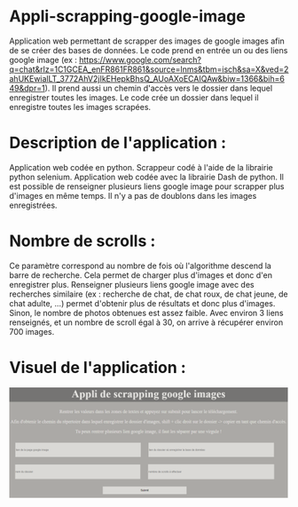 # Appli-scrapping-google-image
Application web permettant de scrapper des images de google images afin de se créer des bases de données.
Le code prend en entrée un ou des liens google image (ex : https://www.google.com/search?q=chat&rlz=1C1GCEA_enFR861FR861&source=lnms&tbm=isch&sa=X&ved=2ahUKEwialLT_3772AhV2jIkEHepkBhsQ_AUoAXoECAIQAw&biw=1366&bih=649&dpr=1).
Il prend aussi un chemin d'accès vers le dossier dans lequel enregistrer toutes les images. 
Le code crée un dossier dans lequel il enregistre toutes les images scrapées.

# Description de l'application :
Application web codée en python. 
Scrappeur codé à l'aide de la librairie python selenium.
Application web codée avec la librairie Dash de python.
Il est possible de renseigner plusieurs liens google image pour scrapper plus d'images en même temps. Il n'y a pas de doublons dans les images enregistrées.

# Nombre de scrolls :
Ce paramètre correspond au nombre de fois où l'algorithme descend la barre de recherche. Cela permet de charger plus d'images et donc d'en enregistrer plus.
Renseigner plusieurs liens google image avec des recherches similaire (ex : recherche de chat, de chat roux, de chat jeune, de chat adulte, ...) permet d'obtenir plus de résultats et donc plus d'images.
Sinon, le nombre de photos obtenues est assez faible.
Avec environ 3 liens renseignés, et un nombre de scroll égal à 30, on arrive à récupérer environ 700 images.

# Visuel de l'application :
![screenshot1](https://github.com/Bessouat40/Appli-scrapping-google-image/blob/main/capture_scrap.png?raw=true)
